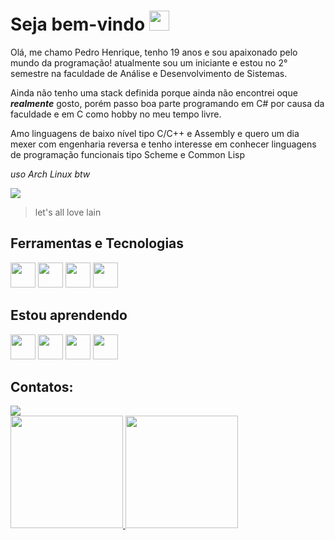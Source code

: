 # Seja bem-vindo <img src="https://icon-library.com/images/linux-tux-icon/linux-tux-icon-25.jpg " width="32" height="32" /> 
Olá, me chamo Pedro Henrique, tenho 19 anos e sou apaixonado pelo mundo da programação! atualmente sou um iniciante e estou no 2° semestre na faculdade de Análise e Desenvolvimento de Sistemas.

Ainda não tenho uma stack definida porque ainda não encontrei oque ***realmente*** gosto, porém passo boa parte programando em C# por causa da faculdade e em C como hobby no meu tempo livre.

Amo linguagens de baixo nível tipo C/C++ e Assembly e quero um dia mexer com engenharia reversa e tenho interesse em conhecer linguagens de programação funcionais tipo Scheme e Common Lisp

*uso Arch Linux btw*

![](https://steamuserimages-a.akamaihd.net/ugc/879748616164108107/8F44EE6DAFB4F4E2469AA4947059A09E1A78E93C/?imw=5000&imh=5000&ima=fit&impolicy=Letterbox&imcolor=%23000000&letterbox=false)
> let's all love lain

## Ferramentas e Tecnologias

<img src="https://cdn.jsdelivr.net/gh/devicons/devicon@latest/icons/c/c-original.svg" width="40" height="40" /> <img src="https://cdn.jsdelivr.net/gh/devicons/devicon@latest/icons/linux/linux-original.svg" width="40" height="40" /> <img src="https://cdn.jsdelivr.net/gh/devicons/devicon@latest/icons/git/git-original.svg" width="40" height="40" /> <img src="https://cdn.jsdelivr.net/gh/devicons/devicon@latest/icons/vim/vim-original.svg" width="40" height="40" />

## Estou aprendendo

<img src="https://cdn.jsdelivr.net/gh/devicons/devicon@latest/icons/bash/bash-original.svg" width="40" height="40" /> <img src="https://cdn.jsdelivr.net/gh/devicons/devicon@latest/icons/python/python-original.svg" width="40" height="40" /> <img src="https://cdn.jsdelivr.net/gh/devicons/devicon@latest/icons/csharp/csharp-original.svg" width="40" height="40" /> <img src="https://cdn.jsdelivr.net/gh/devicons/devicon@latest/icons/mysql/mysql-original.svg" width="40" height="40" />

## Contatos:

<div>
<a href="https://www.linkedin.com/in/pedro-henrique-426719294/" target="_blank"><img loading="lazy" src="https://img.shields.io/badge/-LinkedIn-%230077B5?style=for-the-badge&logo=linkedin&logoColor=white" target="_blank"></a>   
</div>

<div>
<a href="https://github.com/henrique559">
<img loading="lazy" height="180em" src="https://github-readme-stats.vercel.app/api/top-langs/?username=henrique559&layout=compact&langs_count=7&theme=dracula"/>
<img loading="lazy" height="180em" src="https://github-readme-stats.vercel.app/api?username=henrique559&show_icons=true&theme=dracula&include_all_commits=true&count_private=true"/>
</div>


